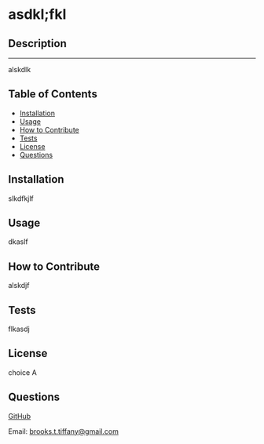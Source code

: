 
# asdkl;fkl

## Description
---

alskdlk

## Table of Contents

* [Installation](#installation)
* [Usage](#usage)
* [How to Contribute](#how-to-contribute)
* [Tests](#tests)
* [License](#license)
* [Questions](#questions)

## Installation

slkdfkjlf

## Usage

dkaslf

## How to Contribute

alskdjf

## Tests

flkasdj

## License

choice A

## Questions

[GitHub](https://github.com/brooks-t)

Email: brooks.t.tiffany@gmail.com
